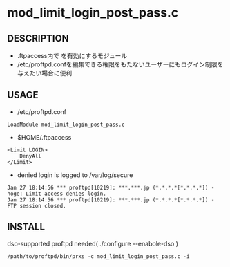 # mod_limit_login_post_pass.c

## DESCRIPTION

 * .ftpaccess内で <Limit LOGIN> を有効にするモジュール
 * /etc/proftpd.confを編集できる権限をもたないユーザーにもログイン制限を与えたい場合に便利

## USAGE

 * /etc/proftpd.conf

 ```
LoadModule mod_limit_login_post_pass.c
```

 * $HOME/.ftpaccess

``` 
<Limit LOGIN>
    DenyAll
</Limit>
```

 * denied login is logged to /var/log/secure

``` 
Jan 27 18:14:56 *** proftpd[10219]: ***.***.jp (*.*.*.*[*.*.*.*]) - hoge: Limit access denies login.
Jan 27 18:14:56 *** proftpd[10219]: ***.***.jp (*.*.*.*[*.*.*.*]) - FTP session closed.
```

## INSTALL

dso-supported proftpd needed( ./configure --enabole-dso )

```
/path/to/proftpd/bin/prxs -c mod_limit_login_post_pass.c -i
```
